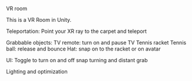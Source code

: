 VR room

This is a VR Room in Unity.

Teleportation:
Point your XR ray to the carpet and teleport

Grabbable objects:
TV remote: turn on and pause TV
Tennis racket
Tennis ball: release and bounce
Hat: snap on to the racket or on avatar

UI:
Toggle to turn on and off snap turning and distant grab

Lighting and optimization
